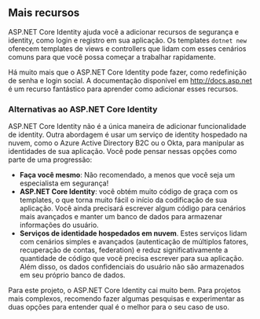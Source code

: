 ## Mais recursos

ASP.NET Core Identity ajuda você a adicionar recursos de segurança e identity, como login e registro em sua aplicação. Os templates `dotnet new` oferecem templates de views e controllers que lidam com esses cenários comuns para que você possa começar a trabalhar rapidamente.

Há muito mais que o ASP.NET Core Identity pode fazer, como redefinição de senha e login social. A documentação disponível em http://docs.asp.net é um recurso fantástico para aprender como adicionar esses recursos.

### Alternativas ao ASP.NET Core Identity

ASP.NET Core Identity não é a única maneira de adicionar funcionalidade de identity. Outra abordagem é usar um serviço de identity hospedado na nuvem, como o Azure Active Directory B2C ou o Okta, para manipular as identidades de sua aplicação. Você pode pensar nessas opções como parte de uma progressão:

* **Faça você mesmo**: Não recomendado, a menos que você seja um especialista em segurança!
* **ASP.NET Core Identity**: você obtém muito código de graça com os templates, o que torna muito fácil o início da codificação de sua aplicação. Você ainda precisará escrever algum código para cenários mais avançados e manter um banco de dados para armazenar informações do usuário.
* **Serviços de identidade hospedados em nuvem**. Estes serviços lidam com cenários simples e avançados (autenticação de múltiplos fatores, recuperação de contas, federation) e reduz significativamente a quantidade de código que você precisa escrever para sua aplicação. Além disso, os dados confidenciais do usuário não são armazenados em seu próprio banco de dados.

Para este projeto, o ASP.NET Core Identity cai muito bem. Para projetos mais complexos, recomendo fazer algumas pesquisas e experimentar as duas opções para entender qual é o melhor para o seu caso de uso.
